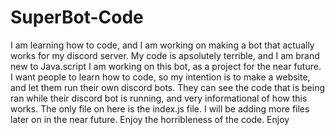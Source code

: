 # SuperBot-Code
I am learning how to code, and I am working on making a bot that actually works for my discord server. My code is apsolutely terrible, and I am brand new to Java.script
I am working on this bot, as a project for the near future. I want people to learn how to code, so my intention is to make a website, and let them run their own discord bots.
They can see the code that is being ran while their discord bot is running, and very informational of how this works.
The only file on here is the index.js file. I will be adding more files later on in the near future.
Enjoy the horribleness of the code. Enjoy
